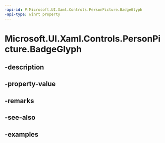 ```yaml
---
-api-id: P:Microsoft.UI.Xaml.Controls.PersonPicture.BadgeGlyph
-api-type: winrt property
---
```


<!-- Property syntax.
public string BadgeGlyph { get;  set; }
-->

# Microsoft.UI.Xaml.Controls.PersonPicture.BadgeGlyph

## -description

## -property-value

## -remarks

## -see-also

## -examples

